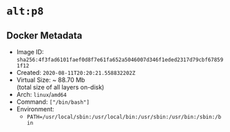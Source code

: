 # `alt:p8`

## Docker Metadata

- Image ID: `sha256:4f3fad6101faef0d8f7e61fa652a5046007d346f1eded2317d79cbf678591f12`
- Created: `2020-08-11T20:20:21.558832202Z`
- Virtual Size: ~ 88.70 Mb  
  (total size of all layers on-disk)
- Arch: `linux`/`amd64`
- Command: `["/bin/bash"]`
- Environment:
  - `PATH=/usr/local/sbin:/usr/local/bin:/usr/sbin:/usr/bin:/sbin:/bin`
